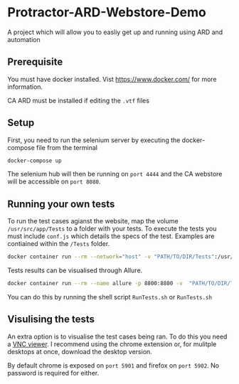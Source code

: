 # Protractor-ARD-Webstore-Demo

A project which will allow you to easliy get up and running using ARD and automation

## Prerequisite

You must have docker installed. Vist <https://www.docker.com/> for more information.

CA ARD must be installed if editing the `.vtf` files

## Setup

First, you need to run the selenium server by executing the docker-compose file from the terminal

```bash
docker-compose up
```

The selenium hub will then be running on `port 4444` and the CA webstore will be accessible on `port 8080`.

## Running your own tests

To run the test cases agianst the website, map the volume `/usr/src/app/Tests` to a folder with your tests. To execute the tests you must include `conf.js` which details the specs of the test. Examples are contiained within the `/Tests` folder.

```bash
docker container run --rm --network="host" -v "PATH/TO/DIR/Tests":/usr/src/app/Tests williamsault/protractor
```

Tests results can be visualised through Allure.

```bash
docker container run --rm --name allure -p 8800:8800 -v  "PATH/TO/DIR/Tests/allure-results":/allure-results williamsault/allure
```

You can do this by running the shell script `RunTests.sh` or `RunTests.sh`

## Visulising the tests

An extra option is to visualise the test cases being ran. To do this you need a [VNC viewer](https://chrome.google.com/webstore/detail/vnc%C2%AE-viewer-for-google-ch/iabmpiboiopbgfabjmgeedhcmjenhbla?hl=en). I recommend using the chrome extension or, for mulitple desktops at once, download the desktop version.

By default chrome is exposed on `port 5901` and firefox on `port 5902`. No password is required for either.
